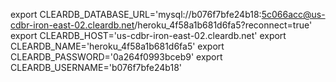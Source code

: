 export CLEARDB_DATABASE_URL='mysql://b076f7bfe24b18:5c066acc@us-cdbr-iron-east-02.cleardb.net/heroku_4f58a1b681d6fa5?reconnect=true'
export CLEARDB_HOST='us-cdbr-iron-east-02.cleardb.net'
export CLEARDB_NAME='heroku_4f58a1b681d6fa5'
export CLEARDB_PASSWORD='0a264f0993bceb9'
export CLEARDB_USERNAME='b076f7bfe24b18'
